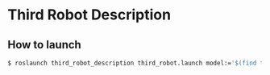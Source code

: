 # Third Robot Description

## How to launch

```bash
$ roslaunch third_robot_description third_robot.launch model:='$(find third_robot_description)/urdf/third_robot.urdf'
```

